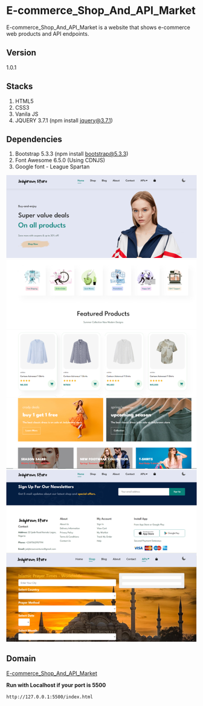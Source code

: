 # E-commerce_Shop_And_API_Market

E-commerce_Shop_And_API_Market is a website that shows e-commerce web products and API endpoints.

## Version

1.0.1

## Stacks

1. HTML5
2. CSS3
3. Vanila JS
4. JQUERY 3.7.1 (npm install jquery@3.7.1)

## Dependencies

1. Bootstrap 5.3.3 (npm install bootstrap@5.3.3)
2. Font Awesome 6.5.0 (Using CDNJS)
3. Google font - League Spartan

![APP1](App1.PNG)
![APP2](App2.PNG)
![APP3](App3.PNG)
![APP4](App4.PNG)
![APP5](App5.PNG)
![Aladhan](./public/img/others/alahdan.png)

## Domain

<a href="https://jedidiah-solomon.github.io/E-commerce_Shop_And_API_Market/" target="_blank">E-commerce_Shop_And_API_Market</a>

**Run with Localhost if your port is 5500**

```
http://127.0.0.1:5500/index.html

```
